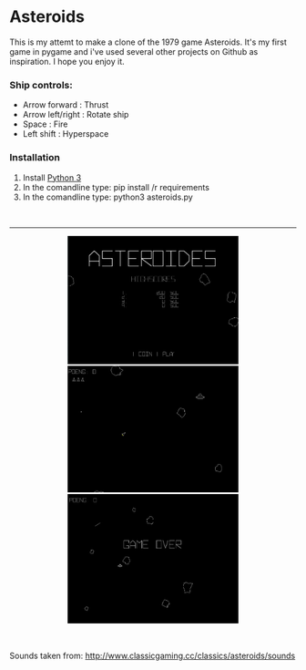 # Asteroids

This is my attemt to make a clone of the 1979 game Asteroids. 
It's my first game in pygame and i've used several other projects 
on Github as inspiration. I hope you enjoy it.


### Ship controls:
* Arrow forward     : Thrust
* Arrow left/right  : Rotate ship
* Space             : Fire
* Left shift        : Hyperspace


### Installation
1. Install [Python 3](https://www.python.org/downloads/)
2. In the comandline type: pip install /r requirements
3. In the comandline type: python3 asteroids.py

<br>
<hr>
<p align="center">
  <img src="screenshots/Capture1.PNG" width="300" title="hover text">
  <img src="screenshots/Capture2.PNG" width="300"  alt="accessibility text">
  <img src="screenshots/Capture3.PNG" width="300" alt="accessibility text">
</p>
<br>

Sounds taken from:
http://www.classicgaming.cc/classics/asteroids/sounds
